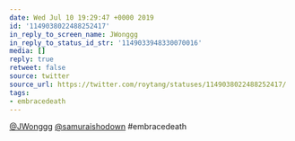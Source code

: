 ```yaml
---
date: Wed Jul 10 19:29:47 +0000 2019
id: '1149038022488252417'
in_reply_to_screen_name: JWonggg
in_reply_to_status_id_str: '1149033948330070016'
media: []
reply: true
retweet: false
source: twitter
source_url: https://twitter.com/roytang/statuses/1149038022488252417/
tags:
- embracedeath
---
```


[@JWonggg](https://twitter.com/JWonggg/) [@samuraishodown](https://twitter.com/samuraishodown/) #embracedeath